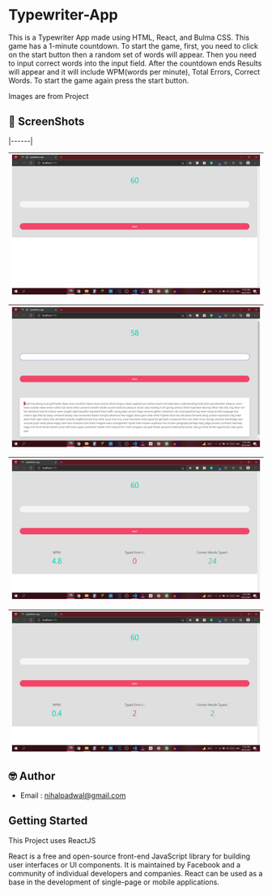# Typewriter-App
This is a Typewriter App made using HTML, React, and Bulma CSS. This game has a 1-minute countdown. To start the game, first, you need to click on the start button then a random set of words will appear. Then you need to input correct words into the input field. After the countdown ends Results will appear and it will include WPM(words per minute), Total Errors, Correct Words. To start the game again press the start button.




Images are from Project
## 📸 ScreenShots

|------|

|<img src="s1.png" width="600">|
|------|

|<img src="s2.png" width="600">|
|------|

|<img src="s3.png" width="600">|
|------|

|<img src="s4.png" width="600">|
|------|

## 🤓 Author
* Email : nihalpadwal@gmail.com

## Getting Started
This Project uses ReactJS

React is a free and open-source front-end JavaScript library for building user interfaces or UI components. It is maintained by Facebook and a community of individual developers and companies. React can be used as a base in the development of single-page or mobile applications.
